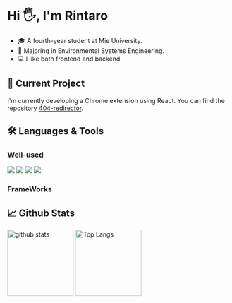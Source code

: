 # Hi 🖐️, I'm Rintaro
<ul>
  <li>🎓 A fourth-year student at Mie University.</li>
  <li>🌱 Majoring in Environmental Systems Engineering.</li>
  <li>💻 I like both frontend and backend.</li>
</ul>  

## 🚀 Current Project
I'm currently developing a Chrome extension using React. You can find the repository [404-redirector](https://github.com/rintarotajima/404-redirector).

## 🛠️ Languages & Tools

### Well-used
<p>
  <img src="https://img.shields.io/badge/react-%2320232a.svg?style=for-the-badge&logo=react&logoColor=%2361DAFB">
  <img src="https://img.shields.io/badge/javascript-%23323330.svg?style=for-the-badge&logo=javascript&logoColor=%23F7DF1E">
  <img src="https://img.shields.io/badge/node.js-6DA55F?style=for-the-badge&logo=node.js&logoColor=white">
  <img src="https://img.shields.io/badge/python-3670A0?style=for-the-badge&logo=python&logoColor=ffdd54">
</p>

### FrameWorks

## 📈 Github Stats
<p align="left"> 
  <img alt="github stats" height="150px" src="https://github-readme-stats.vercel.app/api?username=rintarotajima&show_icons=true&hide_title=true&hide_border=true&layout=compact&text_color=000&icon_color=000&bg_color=0,ea6161,ffc64d,fffc4d,52fa5a&theme=graywhite" />
  <img alt="Top Langs" height="150px" src="https://github-readme-stats.vercel.app/api/top-langs/?username=rintarotajima&show_icons=true&hide_title=true&hide_border=true&layout=compact&text_color=000&bg_color=0,ea6161,ffc64d,fffc4d,52fa5a&theme=graywhite" />
</p>
